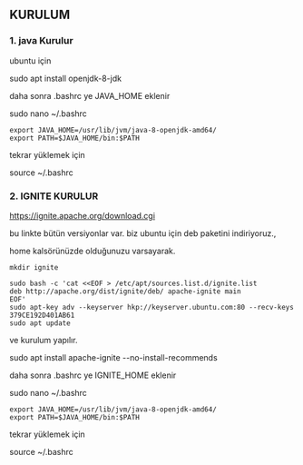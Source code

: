 ## KURULUM

### 1. java Kurulur

ubuntu için

sudo apt install openjdk-8-jdk

daha sonra .bashrc ye JAVA_HOME eklenir

sudo nano ~/.bashrc

```
export JAVA_HOME=/usr/lib/jvm/java-8-openjdk-amd64/
export PATH=$JAVA_HOME/bin:$PATH
```

tekrar yüklemek için

source  ~/.bashrc

### 2. IGNITE KURULUR

https://ignite.apache.org/download.cgi

bu linkte bütün versiyonlar var. biz ubuntu için deb paketini indiriyoruz.,

home kalsörünüzde olduğunuzu varsayarak.
```
mkdir ignite

sudo bash -c 'cat <<EOF > /etc/apt/sources.list.d/ignite.list
deb http://apache.org/dist/ignite/deb/ apache-ignite main
EOF'
sudo apt-key adv --keyserver hkp://keyserver.ubuntu.com:80 --recv-keys 379CE192D401AB61
sudo apt update
```
ve kurulum yapılır.

sudo apt install apache-ignite --no-install-recommends

daha sonra .bashrc ye IGNITE_HOME eklenir


sudo nano ~/.bashrc

```
export JAVA_HOME=/usr/lib/jvm/java-8-openjdk-amd64/
export PATH=$JAVA_HOME/bin:$PATH
```

tekrar yüklemek için

source  ~/.bashrc



